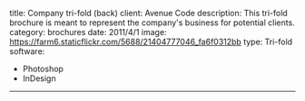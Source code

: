 title: Company tri-fold (back)
client: Avenue Code
description: This tri-fold brochure is meant to represent the company's business for potential clients.
category: brochures
date: 2011/4/1
image: https://farm6.staticflickr.com/5688/21404777046_fa6f0312bb
type: Tri-fold
software:
- Photoshop
- InDesign
---